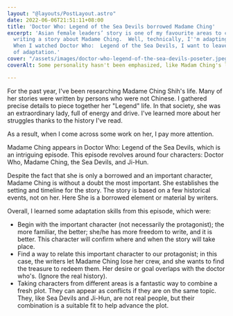 ```yaml
---
layout: "@layouts/PostLayout.astro"
date: 2022-06-06T21:51:11+08:00
title: 'Doctor Who: Legend of the Sea Devils borrowed Madame Ching'
excerpt: 'Asian female leaders’ story is one of my favourite areas to create. I am
  writing a story about Madame Ching.  Well, technically, I''m adapting her story.
  When I watched Doctor Who:  Legend of the Sea Devils, I want to leave some notes
  of adaptation.'
cover: "/assets/images/doctor-who-legend-of-the-sea-devils-poseter.jpeg"
coverAlt: Some personality hasn't been emphasized, like Madam Ching's leadership ability

---
```

For the past year, I've been researching Madame Ching Shih's life. Many of her stories were written by persons who were not Chinese. I gathered precise details to piece together her "Legend" life. In that society, she was an extraordinary lady, full of energy and drive. I've learned more about her struggles thanks to the history I've read.

As a result, when I come across some work on her, I pay more attention.

Madame Ching appears in Doctor Who: Legend of the Sea Devils, which is an intriguing episode. This episode revolves around four characters: Doctor Who, Madame Ching, the Sea Devils, and Ji-Hun.

Despite the fact that she is only a borrowed and an important character, Madame Ching is without a doubt the most important. She establishes the setting and timeline for the story. The story is based on a few historical events, not on her. Here She is a borrowed element or material by writers.

Overall, I learned some adaptation skills from this episode, which were:

* Begin with the important character (not necessarily the protagonist); the more familiar, the better; she/he has more freedom to write, and it is better. This character will confirm where and when the story will take place.
* Find a way to relate this important character to our protagonist; in this case, the writers let Madame Ching lose her crew, and she wants to find the treasure to redeem them. Her desire or goal overlaps with the doctor who's. (Ignore the real history).
* Taking characters from different areas is a fantastic way to combine a fresh plot. They can appear as conflicts if they are on the same topic. They, like Sea Devils and Ji-Hun, are not real people, but their combination is a suitable fit to help advance the plot.
